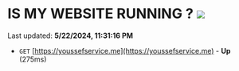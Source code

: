 # IS MY WEBSITE RUNNING ? [![](https://img.shields.io/static/v1?label=Sponsor&message=%E2%9D%A4&logo=GitHub&color=%23fe8e86)](https://github.com/sponsors/<username>)

Last updated: **5/22/2024, 11:31:16 PM**

- `GET` [https://youssefservice.me](https://youssefservice.me) - **Up** (275ms)
